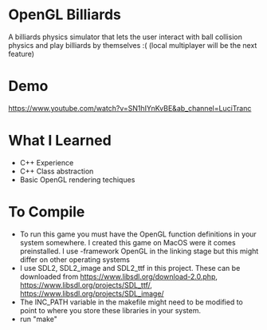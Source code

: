 # OpenGL Billiards
A billiards physics simulator that lets the user interact with ball collision physics and play billiards by themselves :( (local multiplayer will be the next feature)

# Demo
https://www.youtube.com/watch?v=SN1hIYnKvBE&ab_channel=LuciTranc

# What I Learned
* C++ Experience
* C++ Class abstraction
* Basic OpenGL rendering techiques

# To Compile
* To run this game you must have the OpenGL function definitions in your system somewhere. I created this game on MacOS were it comes preinstalled. I use -framework OpenGL
in the linking stage but this might differ on other operating systems
* I use SDL2, SDL2_image and SDL2_ttf in this project. These can be downloaded from https://www.libsdl.org/download-2.0.php, https://www.libsdl.org/projects/SDL_ttf/, https://www.libsdl.org/projects/SDL_image/
* The INC_PATH variable in the makefile might need to be modified to point to where you store these libraries in your system.
* run "make"
